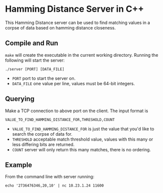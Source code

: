 Hamming Distance Server in C++
==============================

This Hamming Distance server can be used to find matching values in a corpse of data based on hamming distance closeness.


Compile and Run
---------------
`make` will create the executable in the current working directory. Running the following will start the server:

```
./server [PORT] [DATA_FILE]
```

* `PORT` port to start the server on.
* `DATA_FILE` one value per line, values must be 64-bit integers.

Querying
--------
Make a TCP connection to above port on the client. The input format is 

```
VALUE_TO_FIND_HAMMING_DISTANCE_FOR,THRESHOLD,COUNT
```

* `VALUE_TO_FIND_HAMMING_DISTANCE_FOR` is just the value that you'd like to search the corpse of data for.
* `THRESHOLD` acceptable match threshold value, values with this many or less differing bits are returned.
* `COUNT` server will only return this many matches, there is no ordering.


Example
-------
From the command line with server running:

```
echo '2736476346,20,10' | nc 10.23.1.24 11600
```